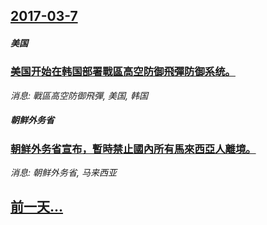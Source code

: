 ## [2017-03-7](/news/2017/03/7/index.md)

##### 美国
### [美国开始在韩国部署戰區高空防御飛彈防御系统。 ](/news/2017/03/7/美国开始在韩国部署戰區高空防御飛彈防御系统.md)
_消息: 戰區高空防御飛彈, 美国, 韩国_

##### 朝鲜外务省
### [朝鲜外务省宣布，暫時禁止國內所有馬來西亞人離境。 ](/news/2017/03/7/朝鲜外务省宣布-暫時禁止國內所有馬來西亞人離境.md)
_消息: 朝鲜外务省, 马来西亚_

## [前一天...](/news/2017/03/6/index.md)


